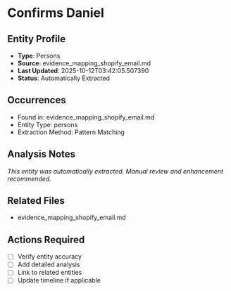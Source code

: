 # Confirms Daniel

## Entity Profile
- **Type**: Persons
- **Source**: evidence_mapping_shopify_email.md
- **Last Updated**: 2025-10-12T03:42:05.507390
- **Status**: Automatically Extracted

## Occurrences
- Found in: evidence_mapping_shopify_email.md
- Entity Type: persons
- Extraction Method: Pattern Matching

## Analysis Notes
*This entity was automatically extracted. Manual review and enhancement recommended.*

## Related Files
- evidence_mapping_shopify_email.md

## Actions Required
- [ ] Verify entity accuracy
- [ ] Add detailed analysis
- [ ] Link to related entities
- [ ] Update timeline if applicable
